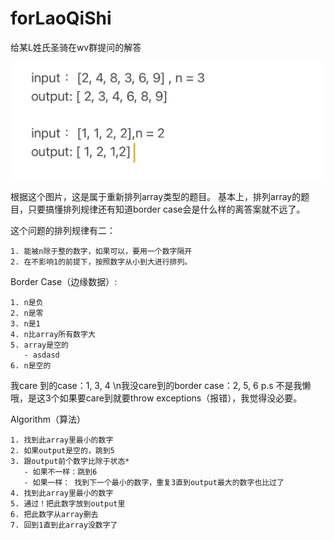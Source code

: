 # forLaoQiShi

给某L姓氏圣骑在wv群提问的解答

![alt text](img/weChat_image.jpg "大致的问题")

根据这个图片，这是属于重新排列array类型的题目。
基本上，排列array的题目，只要搞懂排列规律还有知道border case会是什么样的离答案就不远了。

这个问题的排列规律有二：
```
1. 能被n除于整的数字，如果可以，要用一个数字隔开
2. 在不影响1的前提下，按照数字从小到大进行排列。
```
         
Border Case（边缘数据）:
```
1. n是负
2. n是零
3. n是1
4. n比array所有数字大
5. array是空的
   - asdasd
6. n是空的
```
我care 到的case：1, 3, 4
\n我没care到的border case：2, 5, 6 
p.s 不是我懒哦，是这3个如果要care到就要throw exceptions（报错），我觉得没必要。

Algorithm（算法）
```
1. 找到此array里最小的数字
2. 如果output是空的，跳到5
3. 跟output前个数字比除于状态*
   - 如果不一样：跳到6
   - 如果一样： 找到下一个最小的数字，重复3直到output最大的数字也比过了
4. 找到此array里最小的数字
5. 通过！把此数字放到output里
6. 把此数字从array删去
7. 回到1直到此array没数字了
```
